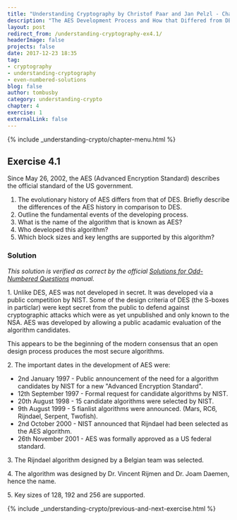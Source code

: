 ```yaml
---
title: "Understanding Cryptography by Christof Paar and Jan Pelzl - Chapter 4 Solutions - Ex4.1"
description: "The AES Development Process and How that Differed from DES"
layout: post
redirect_from: /understanding-cryptography-ex4.1/
headerImage: false
projects: false
date: 2017-12-23 18:35
tag:
- cryptography
- understanding-cryptography
- even-numbered-solutions
blog: false
author: tombusby
category: understanding-crypto
chapter: 4
exercise: 1
externalLink: false
---
```


{% include _understanding-crypto/chapter-menu.html %}

## Exercise 4.1

Since May 26, 2002, the AES (Advanced Encryption Standard) describes the official standard of the US government.

1. The evolutionary history of AES differs from that of DES. Briefly describe the differences of the AES history in comparison to DES.
2. Outline the fundamental events of the developing process.
3. What is the name of the algorithm that is known as AES?
4. Who developed this algorithm?
5. Which block sizes and key lengths are supported by this algorithm?

### Solution

*This solution is verified as correct by the official [Solutions for Odd-Numbered Questions](http://wiki.crypto.rub.de/Buch/en/download/Understanding_Cryptography_Odd_Solutions.pdf) manual.*

1\. Unlike DES, AES was not developed in secret. It was developed via a public competition by NIST. Some of the design criteria of DES (the S-boxes in particlar) were kept secret from the public to defend against cryptographic attacks which were as yet unpublished and only known to the NSA. AES was developed by allowing a public acadamic evaluation of the algorithm candidates.

This appears to be the beginning of the modern consensus that an open design process produces the most secure algorithms.

2\. The important dates in the development of AES were:

* 2nd January 1997 - Public announcement of the need for a algorithm candidates by NIST for a new "Advanced Encryption Standard".
* 12th September 1997 - Formal request for candidate algorithms by NIST.
* 20th August 1998 - 15 candidate algorithms were selected by NIST.
* 9th August 1999 - 5 fianlist algorithms were announced.  (Mars, RC6, Rijndael, Serpent, Twofish).
* 2nd October 2000 - NIST announced that Rijndael had been selected as the AES algorithm.
* 26th November 2001 - AES was formally approved as a US federal standard.

3\. The Rijndael algorithm designed by a Belgian team was selected.

4\. The algorithm was designed by Dr. Vincent Rijmen and Dr. Joam Daemen, hence the name.

5\. Key sizes of 128, 192 and 256 are supported.

{% include _understanding-crypto/previous-and-next-exercise.html %}
